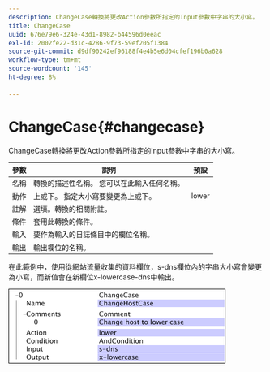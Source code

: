 ```yaml
---
description: ChangeCase轉換將更改Action參數所指定的Input參數中字串的大小寫。
title: ChangeCase
uuid: 676e79e6-324e-43d1-8982-b44596d0eeac
exl-id: 2002fe22-d31c-4286-9f73-59ef205f1384
source-git-commit: d9df90242ef96188f4e4b5e6d04cfef196b0a628
workflow-type: tm+mt
source-wordcount: '145'
ht-degree: 8%

---
```


# ChangeCase{#changecase}

ChangeCase轉換將更改Action參數所指定的Input參數中字串的大小寫。

| 參數 | 說明 | 預設 |
|---|---|---|
| 名稱 | 轉換的描述性名稱。 您可以在此輸入任何名稱。 |  |
| 動作 | 上或下。 指定大小寫要變更為上或下。 | lower |
| 註解 | 選填。轉換的相關附註。 |  |
| 條件 | 套用此轉換的條件。 |  |
| 輸入 | 要作為輸入的日誌條目中的欄位名稱。 |  |
| 輸出 | 輸出欄位的名稱。 |  |

在此範例中，使用從網站流量收集的資料欄位，s-dns欄位內的字串大小寫會變更為小寫，而新值會在新欄位x-lowercase-dns中輸出。

![](assets/cfg_TransformationType_ChangeCase.png)
